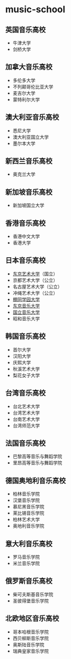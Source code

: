 # music-school
## 英国音乐高校
- 牛津大学
- 剑桥大学
## 加拿大音乐高校
- 多伦多大学
- 不列颠哥伦比亚大学
- 麦吉尔大学
- 蒙特利尔大学
## 澳大利亚音乐高校
- 悉尼大学
- 澳大利亚国立大学
- 墨尔本大学
## 新西兰音乐高校
- 奥克兰大学
## 新加坡音乐高校
- 新加坡国立大学
## 香港音乐高校
- 香港中文大学
- 香港大学
## 日本音乐高校
- [东京艺术大学](https://www.geidai.ac.jp)（国立）
- 京都艺术大学（公立）
- 名古屋艺术大学（公立）
- 冲绳艺术大学（公立）
- [棚同学园大学](https://www.tohomusic.ac.jp/college)
- [东京音乐大学](https://www.tokyo-ondai.ac.jp)
- [国立音乐大学](https://www.kunitachi.ac.jp)
- 昭和音乐大学
## 韩国音乐高校
- 首尔大学
- 汉阳大学
- 庆熙大学
- 秋溪艺术大学
- 梨花女子大学
## 台湾音乐高校
- 台北艺术大学
- 台湾艺术大学
- 台南艺术大学
- 台湾师范大学
## 法国音乐高校
- 巴黎高等音乐与舞蹈学院
- 里昂高等音乐与舞蹈学院
## 德国奥地利音乐高校
- 柏林音乐学院
- 汉堡音乐学院
- 慕尼黑音乐学院
- 莱比锡音乐学院
- 柏林艺术大学
- 奥地利音乐学院
## 意大利音乐高校
- 罗马音乐学院
- 米兰音乐学院
## 俄罗斯音乐高校
- 柴可夫斯基音乐学院
- 圣彼得堡音乐学院
## 北欧地区音乐高校
- 哥本哈根音乐学院
- 西贝柳斯音乐学院
- 奥斯陆音乐学院
- 瑞典皇家音乐学院
